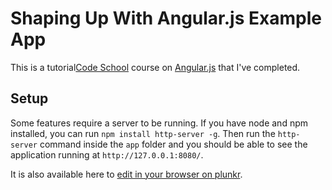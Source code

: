 # Shaping Up With Angular.js Example App

This is a tutorial[Code School](http://codeschool.com/) course on [Angular.js](https://angularjs.org/) that I've completed.

## Setup

Some features require a server to be running. If you have node and npm
installed, you can run `npm install http-server -g`. Then run the `http-server`
command inside the `app` folder and you should be able to see the application
running at `http://127.0.0.1:8080/`.

It is also available here to [edit in your browser on plunkr](http://plnkr.co/edit/LXETQi?p=preview).
